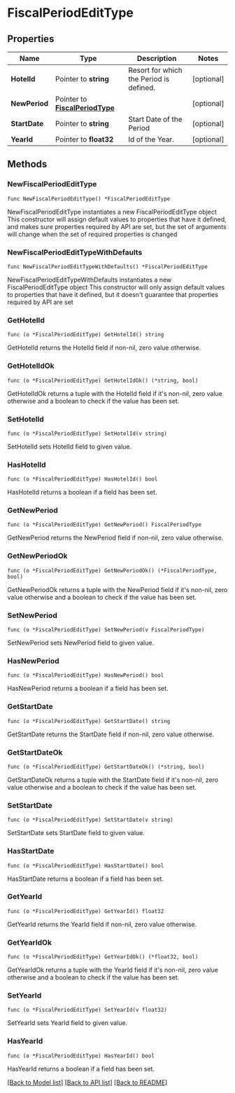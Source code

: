# FiscalPeriodEditType

## Properties

Name | Type | Description | Notes
------------ | ------------- | ------------- | -------------
**HotelId** | Pointer to **string** | Resort for which the Period is defined. | [optional] 
**NewPeriod** | Pointer to [**FiscalPeriodType**](FiscalPeriodType.md) |  | [optional] 
**StartDate** | Pointer to **string** | Start Date of the Period | [optional] 
**YearId** | Pointer to **float32** | Id of the Year. | [optional] 

## Methods

### NewFiscalPeriodEditType

`func NewFiscalPeriodEditType() *FiscalPeriodEditType`

NewFiscalPeriodEditType instantiates a new FiscalPeriodEditType object
This constructor will assign default values to properties that have it defined,
and makes sure properties required by API are set, but the set of arguments
will change when the set of required properties is changed

### NewFiscalPeriodEditTypeWithDefaults

`func NewFiscalPeriodEditTypeWithDefaults() *FiscalPeriodEditType`

NewFiscalPeriodEditTypeWithDefaults instantiates a new FiscalPeriodEditType object
This constructor will only assign default values to properties that have it defined,
but it doesn't guarantee that properties required by API are set

### GetHotelId

`func (o *FiscalPeriodEditType) GetHotelId() string`

GetHotelId returns the HotelId field if non-nil, zero value otherwise.

### GetHotelIdOk

`func (o *FiscalPeriodEditType) GetHotelIdOk() (*string, bool)`

GetHotelIdOk returns a tuple with the HotelId field if it's non-nil, zero value otherwise
and a boolean to check if the value has been set.

### SetHotelId

`func (o *FiscalPeriodEditType) SetHotelId(v string)`

SetHotelId sets HotelId field to given value.

### HasHotelId

`func (o *FiscalPeriodEditType) HasHotelId() bool`

HasHotelId returns a boolean if a field has been set.

### GetNewPeriod

`func (o *FiscalPeriodEditType) GetNewPeriod() FiscalPeriodType`

GetNewPeriod returns the NewPeriod field if non-nil, zero value otherwise.

### GetNewPeriodOk

`func (o *FiscalPeriodEditType) GetNewPeriodOk() (*FiscalPeriodType, bool)`

GetNewPeriodOk returns a tuple with the NewPeriod field if it's non-nil, zero value otherwise
and a boolean to check if the value has been set.

### SetNewPeriod

`func (o *FiscalPeriodEditType) SetNewPeriod(v FiscalPeriodType)`

SetNewPeriod sets NewPeriod field to given value.

### HasNewPeriod

`func (o *FiscalPeriodEditType) HasNewPeriod() bool`

HasNewPeriod returns a boolean if a field has been set.

### GetStartDate

`func (o *FiscalPeriodEditType) GetStartDate() string`

GetStartDate returns the StartDate field if non-nil, zero value otherwise.

### GetStartDateOk

`func (o *FiscalPeriodEditType) GetStartDateOk() (*string, bool)`

GetStartDateOk returns a tuple with the StartDate field if it's non-nil, zero value otherwise
and a boolean to check if the value has been set.

### SetStartDate

`func (o *FiscalPeriodEditType) SetStartDate(v string)`

SetStartDate sets StartDate field to given value.

### HasStartDate

`func (o *FiscalPeriodEditType) HasStartDate() bool`

HasStartDate returns a boolean if a field has been set.

### GetYearId

`func (o *FiscalPeriodEditType) GetYearId() float32`

GetYearId returns the YearId field if non-nil, zero value otherwise.

### GetYearIdOk

`func (o *FiscalPeriodEditType) GetYearIdOk() (*float32, bool)`

GetYearIdOk returns a tuple with the YearId field if it's non-nil, zero value otherwise
and a boolean to check if the value has been set.

### SetYearId

`func (o *FiscalPeriodEditType) SetYearId(v float32)`

SetYearId sets YearId field to given value.

### HasYearId

`func (o *FiscalPeriodEditType) HasYearId() bool`

HasYearId returns a boolean if a field has been set.


[[Back to Model list]](../README.md#documentation-for-models) [[Back to API list]](../README.md#documentation-for-api-endpoints) [[Back to README]](../README.md)


